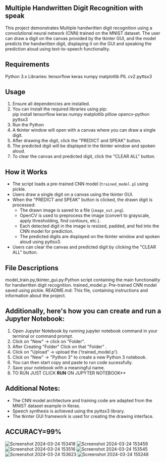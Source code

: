 ## Multiple Handwritten Digit Recognition with speak
This project demonstrates Multiple handwritten digit recognition using a convolutional neural network (CNN) trained on the MNIST dataset. The user can draw a digit on the canvas provided by the tkinter GUI, and the model predicts the handwritten digit, displaying it on the GUI and speaking the prediction aloud using text-to-speech functionality.

## Requirements
Python 3.x
Libraries:
tensorflow
keras
numpy
matplotlib
PIL
cv2
pyttsx3

## Usage
1. Ensure all dependencies are installed.
2.  You can Install the required libraries using pip:  
   pip install tensorflow keras numpy matplotlib pillow opencv-python pyttsx3
3. Run the Python 
4. A tkinter window will open with a canvas where you can draw a single digit.
5. After drawing the digit, click the "PREDICT and SPEAK" button.
6. The predicted digit will be displayed in the tkinter window and spoken aloud.
7. To clear the canvas and predicted digit, click the "CLEAR ALL" button.

## How it Works
- The script loads a pre-trained CNN model (`trained_model.p`) using pickle.
- Users draw a single digit on a canvas using the tkinter GUI.
- When the "PREDICT and SPEAK" button is clicked, the drawn digit is processed:
  - The drawn image is saved to a file (`image_out.png`).
  - OpenCV is used to preprocess the image (convert to grayscale, apply thresholding, find contours, etc.).
  - Each detected digit in the image is resized, padded, and fed into the CNN model for prediction.
  - The predicted digits are displayed on the tkinter window and spoken aloud using pyttsx3.
- Users can clear the canvas and predicted digit by clicking the "CLEAR ALL" button.

## File Descriptions
model_train.py,tkinter_gui.py:Python script containing the main functionality for handwritten digit recognition.
trained_model.p: Pre-trained CNN model saved using pickle.
README.md: This file, containing instructions and information about the project.

## Additionally, here's how you can **create** and **run** a Jupyter Notebook:
1. Open Jupyter Notebook by running jupyter notebook command in your terminal or command prompt.
2. Click on "New" -> click on "Folder".
3. After Creating "Folder" Click on that "Folder" . 
4. Click on "Upload" -> upload the ('trained_model.p').
5. Click on "New" -> "Python 3" to create a new Python 3 notebook.
6. You can then start copy and paste to run code sucessfully.
7. Save your notebook with a meaningful name.
8. TO RUN JUST CLICK **RUN** ON JUPYTER NOTEBOOK**

## Additional Notes:
- The CNN model architecture and training code are adapted from the MNIST dataset example in Keras.
- Speech synthesis is achieved using the pyttsx3 library.
- The tkinter GUI framework is used for creating the drawing interface.

## ACCURACY=99%


![Screenshot 2024-03-24 153418](https://github.com/Dan12-a/spoken_multi_handwritten_digit_recogniztion/assets/119096073/907251d1-d0b8-44c5-9357-7dc6ae1e6584)
![Screenshot 2024-03-24 153459](https://github.com/Dan12-a/spoken_multi_handwritten_digit_recogniztion/assets/119096073/a8dc1777-bac2-49fa-80c5-6762571ef252)
![Screenshot 2024-03-24 153516](https://github.com/Dan12-a/spoken_multi_handwritten_digit_recogniztion/assets/119096073/aa7d3934-aa08-4a04-aae2-f507c8c4d94d)
![Screenshot 2024-03-24 153545](https://github.com/Dan12-a/spoken_multi_handwritten_digit_recogniztion/assets/119096073/191ba356-864c-4bb5-8eb6-84f67afb10c2)
![Screenshot 2024-03-24 153623](https://github.com/Dan12-a/spoken_multi_handwritten_digit_recogniztion/assets/119096073/fb3085fb-09fe-4280-b7f8-67f33380218e)
![Screenshot 2024-03-24 155248](https://github.com/Dan12-a/spoken_multi_handwritten_digit_recogniztion/assets/119096073/ce53225e-c882-499e-a01e-425b62afb13f)

